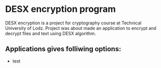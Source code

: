 # DESX encryption program
DESX encryption is a project for cryptography course at Technical University of Lodz. Project was about made an application to encrypt and decrypt files and text using DESX algorithm.
## Applications gives folliwing options:
- test
